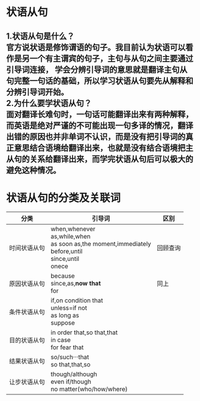 # 状语从句  
**1.状语从句是什么？**  
  官方说状语是修饰谓语的句子。我目前认为状语可以看作是另一个有主谓宾的句子，主句与从句之间主要通过引导词连接， 
  学会分辨引导词的意思就是翻译主句从句完整一句话的基础，所以学习状语从句要先从解释和分辨引导词开始。  
**2.为什么要学状语从句？**  
  面对翻译长难句时，一句话可能翻译出来有两种解释，而英语是绝对严谨的不可能出现一句多译的情况，翻译出错的原因也并非单词不认识，而是没有把引导词的真正意思结合语境给翻译出来，也就是没有结合语境把主从句的关系给翻译出来，而学完状语从句后可以极大的避免这种情况。  
------------------
# 状语从句的分类及关联词
|分类|引导词|区别|
|---|----|----|
时间状语从句|when,whenever<br>as,while,when<br>as soon as,the moment,immediately<br>before,until<br>since,until<br>onece|回顾查询
原因状语从句|because<br>since,as,**now that**<br>for|同上
条件状语从句|if,on condition that<br>unless=if not<br>as long as<br>suppose|
目的状语从句|in order that,so that,that<br>in case<br>for fear that|
结果状语从句|so/such···that<br>so that,that,so|
让步状语从句|though/although<br>even if/though<br>no matter(who/how/where)|
